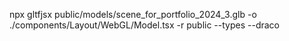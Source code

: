  npx gltfjsx public/models/scene_for_portfolio_2024_3.glb -o ./components/Layout/WebGL/Model.tsx -r public --types --draco